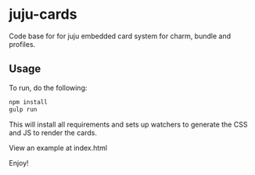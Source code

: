 # juju-cards

Code base for for juju embedded card system for charm, bundle and profiles.

## Usage

To run, do the following:

```bash
npm install
gulp run
```

This will install all requirements and sets up watchers to generate the CSS and
JS to render the cards.

View an example at index.html

Enjoy!
